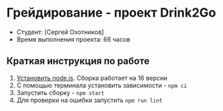 # Грейдирование - проект Drink2Go

* Студент: [Сергей Охотников]
* Время выполнения проекта: 66 часов

## Краткая инструкция по работе

1. [Установить node.js](https://nodejs.org/download/release/latest-v16.x/). Сборка работает на 16 версии
2. С помощью терминала установить зависимости - `npm ci`
3. Запустить сборку - `npm start`
4. Для проверки на ошибки запустить `npm run lint`
